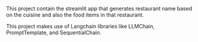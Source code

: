 This project contain the streamlit app that generates restaurant name based on the cuisine and also the food items in that restaurant.

This project makes use of Langchain libraries like LLMChain, PromptTemplate, and SequentialChain.



